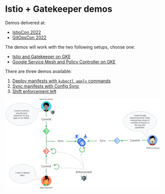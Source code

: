 # Istio + Gatekeeper demos

Demos delivered at:
- [IstioCon 2022](https://events.istio.io/istiocon-2022/sessions/gatekeeper-istio/)
- [GitOpsCon 2022](https://sched.co/1AR95)

The demos will work with the two following setups, choose one:
- [Istio and Gatekeeper on GKE](docs/setups/setup-istio-gatekeeper-gke.md)
- [Google Service Mesh and Policy Controller on GKE](docs/setups/setup-asm-poco-gke.md)

There are three demos available:
1. [Deploy manifests with `kubectl apply` commands](docs/demos/demo-kubectl-apply.md)
1. [Sync manifests with Config Sync](docs/demos/demo-config-sync.md)
1. [Shift enforcement left](docs/demos/demo-shift-enforcement-left.md)

![Personas and Workflow overview](./docs/images/personas-workflow.png)

